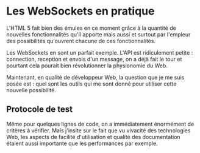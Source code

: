# Les WebSockets en pratique

L'HTML 5 fait bien des émules en ce moment grâce à la quantité de nouvelles fonctionnalités qu'il apporte mais aussi et surtout par l'empleur des possibilités qu'ouvrent chacune de ces fonctionnalités.

Les WebSockets en sont un parfait exemple. L'API est ridiculement petite : connection, reception et envois d'un message, on a déjà fait le tour et pourtant cela pourait bien révolutionner la physionomie du Web.

Maintenant, en qualité de développeur Web, la question que je me suis posée est : quel sont les outils qui me sont donné pour utiliser cette nouvelle possibilité.

## Protocole de test

Même pour quelques lignes de code, on a immédiatement énormément de critères à vérifier. Mais j'insite sur le fait que vu vivacité des technologies Web, les aspects de facilité d'utilisation et qualité des documentation étaient aussi importante que les performances par exemple.
